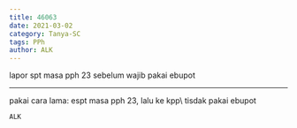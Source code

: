```yaml
---
title: 46063
date: 2021-03-02
category: Tanya-SC
tags: PPh
author: ALK
---
```


lapor spt masa pph 23 sebelum wajib pakai ebupot

---

pakai cara lama: espt masa pph 23, lalu ke kpp\ tisdak pakai ebupot

`ALK`
